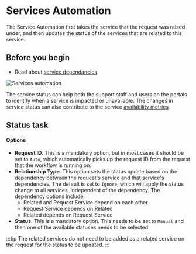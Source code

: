 # Services Automation

The Service Automation first takes the service that the request was raised under, and then updates the status of the services that are related to this service.

## Before you begin
* Read about [service dependancies](/servicemanager-user-guide/service-portfolio/services/service-dependancies).

![Services automation](/_books/servicemanager-config/images/workflow-services-status.png)

The service status can help both the support staff and users on the portals to identify when a service is impacted or unavailable. The changes in service status can also contribute to the service [availability metrics](/service-portfolio/services/service-availability#availability-metrics).

## Status task

#### Options
* **Request ID**. This is a mandatory option, but in most cases it should be set to `Auto`, which automatically picks up the request ID from the request that the workflow is running on.
* **Relationship Type**. This option sets the status update based on the dependency between the request's service and that service's dependencies. The default is set to `Ignore`, which will apply the status change to all services, independent of the dependency. The dependency options include:
    * Related and Request Service depend on each other
    * Request Service depends on Related
    * Related depends on Request Service
* **Status**. This is a mandatory option.  This needs to be set to `Manual` and then one of the available statuses needs to be selected.

:::tip
The related services do not need to be added as a related service on the request for the status to be updated.
:::
